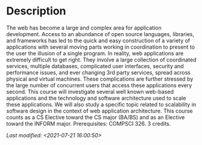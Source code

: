 # Description

The web has become a large and complex area for application
development. Access to an abundance of open source languages,
libraries, and frameworks has led to the quick and easy construction
of a variety of applications with several moving parts working in
coordination to present to the user the illusion of a single
program. In reality, web applications are extremely difficult to get
right. They involve a large collection of coordinated services,
multiple databases, complicated user interfaces, security and
performance issues, and ever changing 3rd party services, spread
across physical and virtual machines. These complications are further
stressed by the large number of concurrent users that access these
applications every second. This course will investigate several well
known web-based applications and the technology and software
architecture used to scale these applications. We will also study a
specific topic related to scalability in software design in the
context of web application architecture. This course counts as a CS
Elective toward the CS major (BA/BS) and as an Elective toward the
INFORM major. Prerequisites: COMPSCI 326. 3 credits.

*Last modified: <2021-07-21 16:00:50>*
